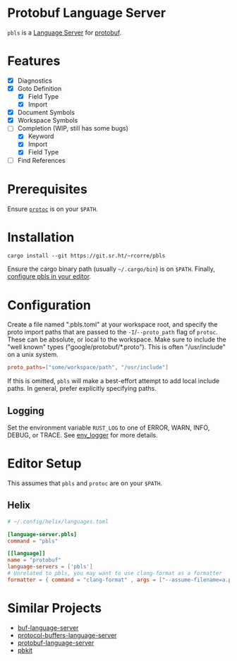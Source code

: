 # Protobuf Language Server

`pbls` is a [Language Server](https://microsoft.github.io/language-server-protocol/) for [protobuf](https://protobuf.dev/).

# Features

- [x] Diagnostics
- [x] Goto Definition
  - [x] Field Type
  - [x] Import
- [x] Document Symbols
- [x] Workspace Symbols
- [ ] Completion (WIP, still has some bugs)
  - [x] Keyword
  - [x] Import
  - [x] Field Type
- [ ] Find References

# Prerequisites

Ensure [`protoc`](https://github.com/protocolbuffers/protobuf#protobuf-compiler-installation) is on your `$PATH`.

# Installation

```
cargo install --git https://git.sr.ht/~rcorre/pbls
```

Ensure the cargo binary path (usually `~/.cargo/bin`) is on `$PATH`.
Finally, [configure pbls in your editor](#editor-setup).

# Configuration

Create a file named ".pbls.toml" at your workspace root, and specify the proto import paths that are passed to the `-I`/`--proto_path` flag of `protoc`.
These can be absolute, or local to the workspace.
Make sure to include the "well known" types ("google/protobuf/*.proto").
This is often "/usr/include" on a unix system.

```toml
proto_paths=["some/workspace/path", "/usr/include"]
```

If this is omitted, `pbls` will make a best-effort attempt to add local include paths.
In general, prefer explicitly specifying paths.

## Logging

Set the environment variable `RUST_LOG` to one of ERROR, WARN, INFO, DEBUG, or TRACE.
See [env_logger](https://docs.rs/env_logger/latest/env_logger/#enabling-logging) for more details.

# Editor Setup

This assumes that `pbls` and `protoc` are on your `$PATH`.

## Helix

```toml
# ~/.config/helix/languages.toml

[language-server.pbls]
command = "pbls"

[[language]]
name = "protobuf"
language-servers = ['pbls']
# Unrelated to pbls, you may want to use clang-format as a formatter
formatter = { command = "clang-format" , args = ["--assume-filename=a.proto"]}
```

# Similar Projects

- [buf-language-server](https://github.com/bufbuild/buf-language-server)
- [protocol-buffers-language-server](https://github.com/micnncim/protocol-buffers-language-server)
- [protobuf-language-server](https://github.com/lasorda/protobuf-language-server)
- [pbkit](https://github.com/pbkit/pbkit)

